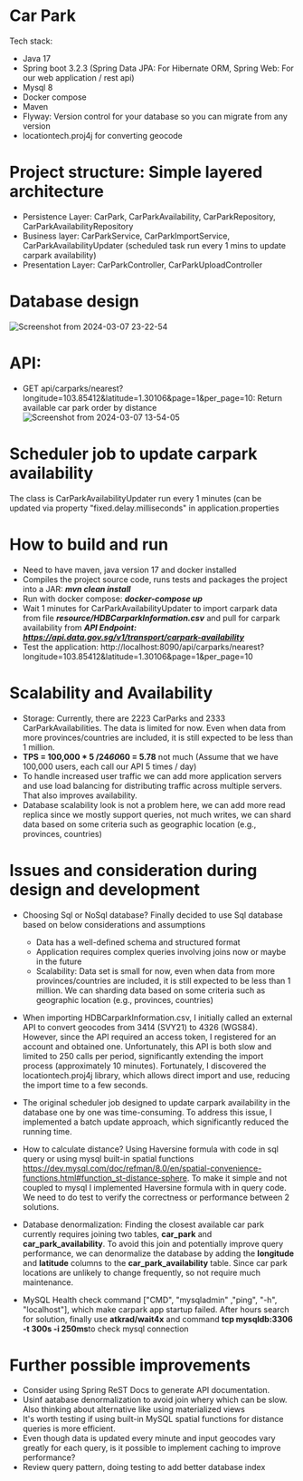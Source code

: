 # Car Park
Tech stack:
- Java 17
- Spring boot 3.2.3 (Spring Data JPA: For Hibernate ORM, Spring Web: For our web application / rest api)
- Mysql 8
- Docker compose
- Maven
- Flyway: Version control for your database so you can migrate from any version
- locationtech.proj4j for converting geocode

# Project structure: Simple layered architecture
- Persistence Layer: CarPark, CarParkAvailability, CarParkRepository, CarParkAvailabilityRepository
- Business layer: CarParkService, CarParkImportService, CarParkAvailabilityUpdater (scheduled task run every 1 mins to update carpark availability)
- Presentation Layer: CarParkController, CarParkUploadController

# Database design
![Screenshot from 2024-03-07 23-22-54](https://github.com/nttrungit90/carpark/assets/9838628/4407f84c-d2ac-47bf-941f-d26cda8677a5)

# API:
- GET api/carparks/nearest?longitude=103.85412&latitude=1.30106&page=1&per_page=10: Return available car park order by distance
  ![Screenshot from 2024-03-07 13-54-05](https://github.com/nttrungit90/carpark/assets/9838628/26827708-358d-4f18-bd4d-1d727a2d3087)

# Scheduler job to update carpark availability
The class is CarParkAvailabilityUpdater run every 1 minutes (can be updated via property "fixed.delay.milliseconds" in application.properties

# How to build and run
- Need to have maven, java version 17 and docker installed
- Compiles the project source code, runs tests and packages the project into a JAR: **_mvn clean install_**
- Run with docker compose: **_docker-compose up_**
- Wait 1 minutes for CarParkAvailabilityUpdater to import carpark data from file **_resource/HDBCarparkInformation.csv_** and pull for carpark availability from _**API Endpoint: https://api.data.gov.sg/v1/transport/carpark-availability**_
- Test the application: http://localhost:8090/api/carparks/nearest?longitude=103.85412&latitude=1.30106&page=1&per_page=10

# Scalability and Availability
- Storage: Currently, there are 2223 CarParks and 2333 CarParkAvailabilities. The data is limited for now. Even when data from more provinces/countries are included, it is still expected to be less than 1 million.
- **TPS = 100,000 * 5 /24*60*60 = 5.78** not much (Assume that we have 100,000 users, each call our API 5 times / day) 
- To handle increased user traffic we can add more application servers and use load balancing for distributing traffic across multiple servers. That also improves availability.
- Database scalability look is not a problem here, we can add more read replica since we mostly support queries, not much writes, we can shard data based on some criteria such as geographic location (e.g., provinces, countries)

# Issues and consideration during design and development
- Choosing Sql or NoSql database? Finally decided to use Sql database based on below considerations and assumptions
  - Data has a well-defined schema and structured format
  - Application requires complex queries involving joins now or maybe in the future
  - Scalability: Data set is small for now, even when data from more provinces/countries are included, it is still expected to be less than 1 million. We can sharding data based on some criteria such as geographic location (e.g., provinces, countries)

- When importing HDBCarparkInformation.csv, I initially called an external API to convert geocodes from 3414 (SVY21) to 4326 (WGS84). However, since the API required an access token, I registered for an account and obtained one. Unfortunately, this API is both slow and limited to 250 calls per period, significantly extending the import process (approximately 10 minutes). Fortunately, I discovered the locationtech.proj4j library, which allows direct import and use, reducing the import time to a few seconds.

- The original scheduler job designed to update carpark availability in the database one by one was time-consuming. To address this issue, I implemented a batch update approach, which significantly reduced the running time.

- How to calculate distance? Using Haversine formula with code in sql query or using mysql built-in spatial functions https://dev.mysql.com/doc/refman/8.0/en/spatial-convenience-functions.html#function_st-distance-sphere. To make it simple and not coupled to mysql I implemented Haversine formula with in query code. We need to do test to verify the correctness or performance between 2 solutions.

- Database denormalization: Finding the closest available car park currently requires joining two tables, **car_park** and **car_park_availability**. To avoid this join and potentially improve query performance, we can denormalize the database by adding the **longitude** and **latitude** columns to the **car_park_availability** table. Since car park locations are unlikely to change frequently, so not require much maintenance.
  
- MySQL Health check command ["CMD", "mysqladmin" ,"ping", "-h", "localhost"], which make carpark app startup failed. After hours search for solution, finally use **atkrad/wait4x** and command **tcp mysqldb:3306 -t 300s -i 250ms**to check mysql connection 

# Further possible improvements
- Consider using Spring ReST Docs to generate API documentation.
- Usinf aatabase denormalization to avoid join whery which can be slow. Also thinking about alternative like using materialized views
- It's worth testing if using built-in MySQL spatial functions for distance queries is more efficient.
- Even though data is updated every minute and input geocodes vary greatly for each query, is it possible to implement caching to improve performance?
- Review query pattern, doing testing to add better database index
